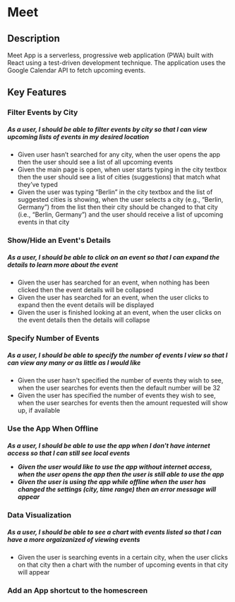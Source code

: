 <h1>Meet </h1>

<h2>Description</h2>
Meet App is a serverless, progressive web application (PWA) built with React using a test-driven development technique. The application uses the Google Calendar API to fetch upcoming events. 

<h2>Key Features</h2>

<h3>Filter Events by City</h3>
<h5>As a user, I should be able to filter events by city so that I can view upcoming lists of events in my desired location </h5>
  <ul>
    <li>Given user hasn’t searched for any city, when the user opens the app then the user should see a list of all upcoming events</li>
    <li>Given the main page is open, when user starts typing in the city textbox then the user should see a list of cities (suggestions) that match what they’ve typed</li>
    <li>Given the user was typing “Berlin” in the city textbox and the list of suggested cities is showing, when the user selects a city (e.g., “Berlin, Germany”) from the list then their city should be changed to that city (i.e., “Berlin, Germany”) and the user should receive a list of upcoming events in that city</li>
  </ul>
  
<h3>Show/Hide an Event's Details</h3>
<h5>As a user, I should be able to click on an event so that I can expand the details to learn more about the event</h5>
  <ul>
    <li>Given the user has searched for an event, when nothing has been clicked then the event details will be collapsed</li>
    <li>Given the user has searched for an event, when the user clicks to expand then the event details will be displayed</li>
    <li>Given the user is finished looking at an event, when the user clicks on the event details then the details will collapse</li>
  </ul>
  
<h3>Specify Number of Events</h3>
<h5>As a user, I should be able to specify the number of events I view so that I can view any many or as little as I would like</h5>
  <ul>
    <li>Given the user hasn't specified the number of events they wish to see, when the user searches for events then the default number will be 32</li>
    <li>Given the user has specified the number of events they wish to see, when the user searches for events then the amount requested will show up, if available</li>
  </ul>
  
<h3>Use the App When Offline</h3>
<h5>As a user, I should be able to use the app when I don't have internet access so that I can still see local events</5>
  <ul>
    <li>Given the user would like to use the app without internet access, when the user opens the app then the user is still able to use the app</li>
    <li>Given the user is using the app while offline when the user has changed the settings (city, time range) then an error message will appear </li>
  </ul>
  
<h3>Data Visualization</h3>
<h5>As a user, I should be able to see a chart with events listed so that I can have a more orgaizanized of viewing events</h5>
  <ul>
    <li>Given the user is searching events in a certain city, when the user clicks on that city then a chart with the number of upcoming events in         that city will appear</li>
  </ul>
  
<h3>Add an App shortcut to the homescreen</h3>